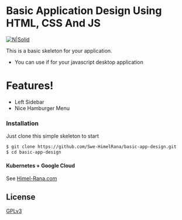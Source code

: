 # Basic Application Design Using HTML, CSS And JS

[![N|Solid](https://avatars1.githubusercontent.com/u/28831625?s=40&v=4)](https://himel-rana.com)

This is a basic skeleton for your application.

  - You can use if for your javascript desktop application
  # Features!

  - Left Sidebar
  - Nice Hamburger Menu
### Installation

Just clone this simple skeleton to start
```sh
$ git clone https://github.com/Swe-HimelRana/basic-app-design.git
$ cd basic-app-design
```
#### Kubernetes + Google Cloud

See [Himel-Rana.com](https://himel-rana.com)

License
----
[GPLv3](https://www.gnu.org/licenses/quick-guide-gplv3.en.html)
